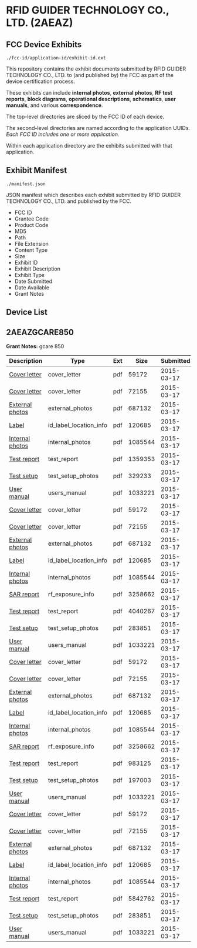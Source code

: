 # RFID GUIDER TECHNOLOGY CO., LTD. (2AEAZ)
## FCC Device Exhibits

```
./fcc-id/application-id/exhibit-id.ext
```

This repository contains the exhibit documents submitted by RFID GUIDER TECHNOLOGY CO., LTD. to (and published by) the FCC as part of the device certification process.

These exhibits can include **internal photos**, **external photos**, **RF test reports**, **block diagrams**, **operational descriptions**, **schematics**, **user manuals**, and various **correspondence**.

The top-level directories are sliced by the FCC ID of each device.

The second-level directories are named according to the application UUIDs. *Each FCC ID includes one or more application.*

Within each application directory are the exhibits submitted with that application. 

## Exhibit Manifest

```
./manifest.json
```

JSON manifest which describes each exhibit submitted by RFID GUIDER TECHNOLOGY CO., LTD. and published by the FCC.

- FCC ID
- Grantee Code
- Product Code
- MD5
- Path
- File Extension
- Content Type
- Size
- Exhibit ID
- Exhibit Description
- Exhibit Type
- Date Submitted
- Date Available
- Grant Notes

## Device List
## 2AEAZGCARE850
**Grant Notes:** gcare 850

| Description | Type | Ext | Size | Submitted | Available |
| ----------- | ---- | --- | ---- | --------- | --------- |
| [Cover letter](2AEAZGCARE850/f5088bdaaf613f4cf5e3a81872c68256/2556794.pdf) | cover_letter | pdf | 59172 | 2015-03-17 | 2015-03-17 |
| [Cover letter](2AEAZGCARE850/f5088bdaaf613f4cf5e3a81872c68256/2556795.pdf) | cover_letter | pdf | 72155 | 2015-03-17 | 2015-03-17 |
| [External photos](2AEAZGCARE850/f5088bdaaf613f4cf5e3a81872c68256/2556796.pdf) | external_photos | pdf | 687132 | 2015-03-17 | 2015-03-17 |
| [Label](2AEAZGCARE850/f5088bdaaf613f4cf5e3a81872c68256/2556797.pdf) | id_label_location_info | pdf | 120685 | 2015-03-17 | 2015-03-17 |
| [Internal photos](2AEAZGCARE850/f5088bdaaf613f4cf5e3a81872c68256/2556798.pdf) | internal_photos | pdf | 1085544 | 2015-03-17 | 2015-03-17 |
| [Test report](2AEAZGCARE850/f5088bdaaf613f4cf5e3a81872c68256/2556889.pdf) | test_report | pdf | 1359353 | 2015-03-17 | 2015-03-17 |
| [Test setup](2AEAZGCARE850/f5088bdaaf613f4cf5e3a81872c68256/2556890.pdf) | test_setup_photos | pdf | 329233 | 2015-03-17 | 2015-03-17 |
| [User manual](2AEAZGCARE850/f5088bdaaf613f4cf5e3a81872c68256/2556806.pdf) | users_manual | pdf | 1033221 | 2015-03-17 | 2015-03-17 |
| [Cover letter](2AEAZGCARE850/3a096710623ae704c4d39d3743c53fbc/2556794.pdf) | cover_letter | pdf | 59172 | 2015-03-17 | 2015-03-17 |
| [Cover letter](2AEAZGCARE850/3a096710623ae704c4d39d3743c53fbc/2556795.pdf) | cover_letter | pdf | 72155 | 2015-03-17 | 2015-03-17 |
| [External photos](2AEAZGCARE850/3a096710623ae704c4d39d3743c53fbc/2556796.pdf) | external_photos | pdf | 687132 | 2015-03-17 | 2015-03-17 |
| [Label](2AEAZGCARE850/3a096710623ae704c4d39d3743c53fbc/2556797.pdf) | id_label_location_info | pdf | 120685 | 2015-03-17 | 2015-03-17 |
| [Internal photos](2AEAZGCARE850/3a096710623ae704c4d39d3743c53fbc/2556798.pdf) | internal_photos | pdf | 1085544 | 2015-03-17 | 2015-03-17 |
| [SAR report](2AEAZGCARE850/3a096710623ae704c4d39d3743c53fbc/2556802.pdf) | rf_exposure_info | pdf | 3258662 | 2015-03-17 | 2015-03-17 |
| [Test report](2AEAZGCARE850/3a096710623ae704c4d39d3743c53fbc/2556851.pdf) | test_report | pdf | 4040267 | 2015-03-17 | 2015-03-17 |
| [Test setup](2AEAZGCARE850/3a096710623ae704c4d39d3743c53fbc/2556852.pdf) | test_setup_photos | pdf | 283851 | 2015-03-17 | 2015-03-17 |
| [User manual](2AEAZGCARE850/3a096710623ae704c4d39d3743c53fbc/2556806.pdf) | users_manual | pdf | 1033221 | 2015-03-17 | 2015-03-17 |
| [Cover letter](2AEAZGCARE850/9982291a465c4eb17bf5d8576a767143/2556794.pdf) | cover_letter | pdf | 59172 | 2015-03-17 | 2015-03-17 |
| [Cover letter](2AEAZGCARE850/9982291a465c4eb17bf5d8576a767143/2556795.pdf) | cover_letter | pdf | 72155 | 2015-03-17 | 2015-03-17 |
| [External photos](2AEAZGCARE850/9982291a465c4eb17bf5d8576a767143/2556796.pdf) | external_photos | pdf | 687132 | 2015-03-17 | 2015-03-17 |
| [Label](2AEAZGCARE850/9982291a465c4eb17bf5d8576a767143/2556797.pdf) | id_label_location_info | pdf | 120685 | 2015-03-17 | 2015-03-17 |
| [Internal photos](2AEAZGCARE850/9982291a465c4eb17bf5d8576a767143/2556798.pdf) | internal_photos | pdf | 1085544 | 2015-03-17 | 2015-03-17 |
| [SAR report](2AEAZGCARE850/9982291a465c4eb17bf5d8576a767143/2556802.pdf) | rf_exposure_info | pdf | 3258662 | 2015-03-17 | 2015-03-17 |
| [Test report](2AEAZGCARE850/9982291a465c4eb17bf5d8576a767143/2556804.pdf) | test_report | pdf | 983125 | 2015-03-17 | 2015-03-17 |
| [Test setup](2AEAZGCARE850/9982291a465c4eb17bf5d8576a767143/2556805.pdf) | test_setup_photos | pdf | 197003 | 2015-03-17 | 2015-03-17 |
| [User manual](2AEAZGCARE850/9982291a465c4eb17bf5d8576a767143/2556806.pdf) | users_manual | pdf | 1033221 | 2015-03-17 | 2015-03-17 |
| [Cover letter](2AEAZGCARE850/0c16bf9b1da45210f107097d1364def0/2556794.pdf) | cover_letter | pdf | 59172 | 2015-03-17 | 2015-03-17 |
| [Cover letter](2AEAZGCARE850/0c16bf9b1da45210f107097d1364def0/2556795.pdf) | cover_letter | pdf | 72155 | 2015-03-17 | 2015-03-17 |
| [External photos](2AEAZGCARE850/0c16bf9b1da45210f107097d1364def0/2556796.pdf) | external_photos | pdf | 687132 | 2015-03-17 | 2015-03-17 |
| [Label](2AEAZGCARE850/0c16bf9b1da45210f107097d1364def0/2556797.pdf) | id_label_location_info | pdf | 120685 | 2015-03-17 | 2015-03-17 |
| [Internal photos](2AEAZGCARE850/0c16bf9b1da45210f107097d1364def0/2556798.pdf) | internal_photos | pdf | 1085544 | 2015-03-17 | 2015-03-17 |
| [Test report](2AEAZGCARE850/0c16bf9b1da45210f107097d1364def0/2556877.pdf) | test_report | pdf | 5842762 | 2015-03-17 | 2015-03-17 |
| [Test setup](2AEAZGCARE850/0c16bf9b1da45210f107097d1364def0/2556852.pdf) | test_setup_photos | pdf | 283851 | 2015-03-17 | 2015-03-17 |
| [User manual](2AEAZGCARE850/0c16bf9b1da45210f107097d1364def0/2556806.pdf) | users_manual | pdf | 1033221 | 2015-03-17 | 2015-03-17 |

